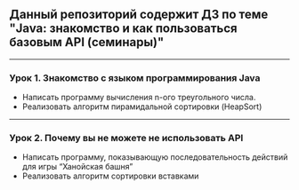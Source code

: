 Данный репозиторий содержит ДЗ по теме "Java: знакомство и как пользоваться базовым API (семинары)"
---
---
### Урок 1. Знакомство с языком программирования Java

* Написать программу вычисления n-ого треугольного числа. 
* Реализовать алгоритм пирамидальной сортировки (HeapSort)

---
### Урок 2. Почему вы не можете не использовать API
* Написать программу, показывающую последовательность действий для игры “Ханойская башня”
* Реализовать алгоритм сортировки вставками